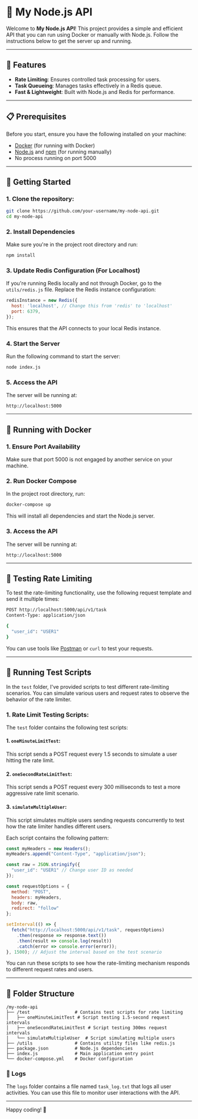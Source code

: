 
# 🚀 My Node.js API

Welcome to **My Node.js API**! This project provides a simple and efficient API that you can run using Docker or manually with Node.js. Follow the instructions below to get the server up and running.

---

## 🌟 Features
- **Rate Limiting**: Ensures controlled task processing for users.
- **Task Queueing**: Manages tasks effectively in a Redis queue.
- **Fast & Lightweight**: Built with Node.js and Redis for performance.

---

## 📋 Prerequisites

Before you start, ensure you have the following installed on your machine:

- [Docker](https://docs.docker.com/get-docker/) (for running with Docker)
- [Node.js](https://nodejs.org/) and [npm](https://www.npmjs.com/) (for running manually)
- No process running on port 5000 

---

## 🚀 Getting Started

### 1. Clone the repository:
```bash
git clone https://github.com/your-username/my-node-api.git
cd my-node-api
```

### 2. Install Dependencies

Make sure you're in the project root directory and run:
```bash
npm install
```

### 3. Update Redis Configuration (For Localhost)

If you're running Redis locally and not through Docker, go to the `utils/redis.js` file. Replace the Redis instance configuration:

```javascript
redisInstance = new Redis({
  host: 'localhost', // Change this from 'redis' to 'localhost'
  port: 6379,
});
```

This ensures that the API connects to your local Redis instance.

### 4. Start the Server

Run the following command to start the server:
```bash
node index.js
```

### 5. Access the API

The server will be running at:  
```
http://localhost:5000
```

---

## 🐳 Running with Docker

### 1. Ensure Port Availability

Make sure that port 5000 is not engaged by another service on your machine.

### 2. Run Docker Compose

In the project root directory, run:
```bash
docker-compose up
```
This will install all dependencies and start the Node.js server.

### 3. Access the API

The server will be running at:  
```
http://localhost:5000
```

---

## 🧪 Testing Rate Limiting

To test the rate-limiting functionality, use the following request template and send it multiple times:

```bash
POST http://localhost:5000/api/v1/task
Content-Type: application/json

{
  "user_id": "USER1"
}
```

You can use tools like [Postman](https://www.postman.com/) or `curl` to test your requests.

---

## 🧪 Running Test Scripts

In the `test` folder, I've provided scripts to test different rate-limiting scenarios. You can simulate various users and request rates to observe the behavior of the rate limiter.

### 1. Rate Limit Testing Scripts:

The `test` folder contains the following test scripts:

#### **1. `oneMinuteLimitTest`**:
This script sends a POST request every 1.5 seconds to simulate a user hitting the rate limit.

#### **2. `oneSecondRateLimitTest`**:
This script sends a POST request every 300 milliseconds to test a more aggressive rate limit scenario.

#### **3. `simulateMultipleUser`**:
This script simulates multiple users sending requests concurrently to test how the rate limiter handles different users.

Each script contains the following pattern:

```javascript
const myHeaders = new Headers();
myHeaders.append("Content-Type", "application/json");

const raw = JSON.stringify({
  "user_id": "USER1" // Change user ID as needed
});

const requestOptions = {
  method: "POST",
  headers: myHeaders,
  body: raw,
  redirect: "follow"
};

setInterval(() => {
  fetch("http://localhost:5000/api/v1/task", requestOptions)
    .then(response => response.text())
    .then(result => console.log(result))
    .catch(error => console.error(error));
}, 1500); // Adjust the interval based on the test scenario
```

You can run these scripts to see how the rate-limiting mechanism responds to different request rates and users.

---

## 📂 Folder Structure

```
/my-node-api
├── /test                 # Contains test scripts for rate limiting
│   ├── oneMinuteLimitTest # Script testing 1.5-second request intervals
│   ├── oneSecondRateLimitTest # Script testing 300ms request intervals
│   └── simulateMultipleUser  # Script simulating multiple users
├── /utils                # Contains utility files like redis.js
├── package.json          # Node.js dependencies
├── index.js              # Main application entry point
└── docker-compose.yml    # Docker configuration
```

### 📝 Logs

The `logs` folder contains a file named `task_log.txt` that logs all user activities. You can use this file to monitor user interactions with the API.

---

Happy coding! 🎉
